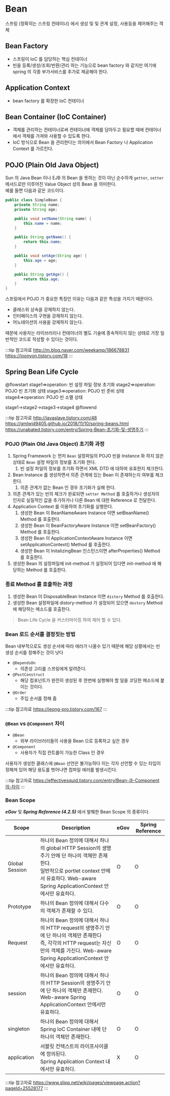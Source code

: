 # Bean

스프링 (정확히는 스프링 컨테이너) 에서 생성 및 및 관계 설정, 사용등을 제어해주는 객체

## Bean Factory

* 스프링이 IoC 를 담당하는 핵심 컨테이너
* 빈을 등록/생성/조회/반환/관리 하는 기능으로 bean factory 와 같지만 여기에 spring 의 각종 부가서비스를 추가로 제공해야 한다.

## Application Context

* bean factory 를 확장한 IoC 컨테이너

## Bean Container (IoC Container)

* 객체를 관리하는 컨테이너로써 컨테이너에 객체를 담아두고 필요할 때에 컨테이너에서 객체를 가져와 사용할 수 있도록 한다.
* IoC 방식으로 Bean 을 관리한다는 의미에서 Bean Factory 나 Application Context 를 가르킨다.

## POJO (Plain Old Java Object)

Sun 의 Java Bean 이나 EJB 의 Bean 을 뜻하는 것이 아닌 순수하게 `getter`, `setter` 메서드로만 이루어진 Value Object 성의 Bean 을 의미한다.  
예를 들면 다음과 같은 코드이다.

```java
public class SimpleBean {
    private String name;
    private String age;

    public void setName(String name) {
        this.name = name;
    }

    public String getName() {
        return this.name;
    }

    public void setAge(String age) {
        this.age = age;
    }

    public String getAge() {
        return this.age;
    }
}
```

스프링에서 POJO 가 중요한 특징인 이유는 다음과 같은 특성을 가지기 때문이다.

* 클래스위 상속을 강제하지 않는다.
* 인터페이스의 구현을 강제하지 않는다.
* 어노테이션의 사용을 강제하지 않는다.

때문에 사용자는 라이브러리나 컨테이너의 별도 기술에 종속적이지 않는 상태로 가장 일반적인 코드로 작성할 수 있다는 것이다.

:::tip 참고자료
<http://m.blog.naver.com/weekamp/186678831>  
<https://joonyon.tistory.com/18>
:::

## Spring Bean Life Cycle

@flowstart
stage1=>operation: 빈 설정 파일 정보 초기화
stage2=>operation: POJO 빈 초기화 상태
stage3=>operation: POJO 빈 준비 상태
stage4=>operation: POJO 빈 소멸 상태

stage1->stage2->stage3->stage4
@flowend

:::tip 참고자료
<http://javaslave.tistory.com/48>  
<https://gmlwjd9405.github.io/2018/11/10/spring-beans.html>  
<https://unabated.tistory.com/entry/Spring-Bean-초기화-및-생명주기>
:::

### POJO (Plain Old Java Object) 초기화 과정

1. Spring Framework 는 먼저 `Bean` 설정파일의 POJO 빈을 Instance 화 하지 않은 상태로 `Bean` 설정 파일의 정보를 초기화 한다.
    1. 빈 설정 파일의 정보를 초기화 하면서 XML DTD 에 대하여 유효한지 체크한다.
2. Bean Instance 를 생성하면서 의존 관계에 있는 Bean 이 존재하는지 여부를 체크한다.
    1. 의존 관계가 없는 Bean 인 경우 초기화가 실패 한다.
3. 의존 관계가 있는 빈의 체크가 완료되면 `setter Method` 를 호출하거나 생성자의 인자로 실질적인 값을 추가하거나 다른 Bean 에 대한 Reference 로 전달한다.
4. Application Context 를 이용하여 초기화를 실행한다.
    1. 생성한 Bean 이 BeanNameAware Instance 이면 setBeanName() Method 를 호출한다.
    2. 생성한 Bean 이 BeanFactoryAware Instance 이면 setBeanFactory() Method 를 호출한다.
    3. 생성한 Bean 이 ApplicationContextAware Instance 이면 setApplicationContext() Method 를 호출한다.
    4. 생성한 Bean 이 InitalizingBean 인스턴스이면 afterProperties() Method 를 호출한다.
5. 생성한 Bean 의 설정파일에 init-method 가 설정되어 있다면 init-method 에 해당하는 Method 를 호출한다.

### 종료 Method 를 호출하는 과정

1. 생성한 Bean 이 DisposableBean Instance 이면 `distory` Method 를 호출한다.
2. 생성한 Bean 설정파일에 distory-method 가 설정되어 있으면 `destory` Method 에 해당하는 메소드를 호출한다.

> Bean Life Cycle 을 커스터마이징 하여 제어 할 수 있다.

### Bean 로드 순서를 결정짓는 방법

Bean 내부적으로도 생성 순서에 따라 에러가 나올수 있기 때문에 해당 상황에서는 빈 생성 순서를 정해주는 것이 낫다

* `@DependsOn`
  * 의존성 고리를 스프링에게 알려준다.
* `@PostConstruct`
  * 해당 컴포넌트가 완전히 생성된 후 한번에 실행해야 할 일을 코딩한 메소드에 붙이는 것이다.
* `@Order`
  * 주입 순서를 정해 줌

:::tip 참고자료
<https://jeong-pro.tistory.com/167>
:::

### `@Bean` vs `@Component` 차이

* `@Bean`
  * 외부 라이브러리들의 사용을 Bean 으로 등록하고 싶은 경우
* `@Component`
  * 사용자가 직접 컨트롤이 가능한 Class 인 경우

사용자가 생성한 클래스에 `@Bean` 선언은 불가능하다 이는 각자 선언할 수 있는 타입이 정해져 있어 해당 용도를 벗어나면 컴파일 에러를 발생시킨다.

:::tip 참고자료
<https://effectivesquid.tistory.com/entry/Bean-과-Component의-차이>
:::

### Bean Scope

_**eGov**_ 및 _**Spring Reference (4.2.5)**_ 에서 발췌한 Bean Scope 의 종류이다.

| Scope | Description | eGov | Spring Reference |
|--|--|--|--|
| Global Session | 하나의 Bean 정의에 대해서 하나의 global HTTP Session의 생명주기 안에 단 하나의 객체만 존재한다. <br>일반적으로 portlet context 안에서 유효하다. Web-aware Spring ApplicationContext 안에서만 유효하다.| O | O |
| Prototype |하나의 Bean 정의에 대해서 다수의 객체가 존재할 수 있다.| O | O |
| Request | 하나의 Bean 정의에 대해서 하나의 HTTP request의 생명주기 안에 단 하나의 객체만 존재한다 <br>즉, 각각의 HTTP request는 자신만의 객체를 가진다. Web-aware Spring ApplicationContext 안에서만 유효하다.| O | O ||
| session | 하나의 Bean 정의에 대해서 하나의 HTTP Session의 생명주기 안에 단 하나의 객체만 존재한다. <br>Web-aware Spring ApplicationContext 안에서만 유효하다.| O | O |
| singleton | 하나의 Bean 정의에 대해서 Spring IoC Container 내에 단 하나의 객체만 존재한다.| O | O |
| application | 서블릿 컨텍스트의 라이프사이클에 정의된다. <br>Spring Application Context 내에서만 유효하다.| X | O |

:::tip 참고자료
<https://www.slipp.net/wiki/pages/viewpage.action?pageId=25528177>
:::